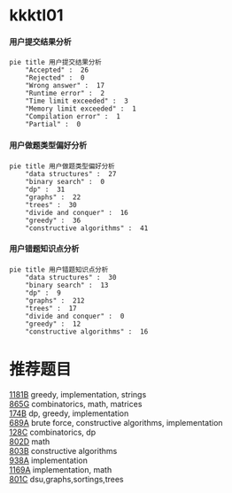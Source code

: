 # kkktl01

<!-- tabs:start -->



#### **用户提交结果分析**

```mermaid
pie title 用户提交结果分析
    "Accepted" :  26
    "Rejected" :  0
    "Wrong answer" :  17
    "Runtime error" :  2
    "Time limit exceeded" :  3
    "Memory limit exceeded" :  1
    "Compilation error" :  1
    "Partial" :  0
```

#### **用户做题类型偏好分析**

```mermaid
pie title 用户做题类型偏好分析
    "data structures" :  27
    "binary search" :  0
    "dp" :  31
    "graphs" :  22
    "trees" :  30
    "divide and conquer" :  16
    "greedy" :  36
    "constructive algorithms" :  41
```
#### **用户错题知识点分析**

```mermaid
pie title 用户错题知识点分析
    "data structures" :  30
    "binary search" :  13
    "dp" :  9
    "graphs" :  212
    "trees" :  17
    "divide and conquer" :  0
    "greedy" :  12
    "constructive algorithms" :  16
```



<!-- tabs:end -->
# 推荐题目
[1181B](https://codeforces.com/contest/1181/problem/B)		greedy,
                        implementation,
                        strings		  
[865G](https://codeforces.com/contest/865/problem/G)		combinatorics,
                        math,
                        matrices		  
[174B](https://codeforces.com/contest/174/problem/B)		dp,
                        greedy,
                        implementation		  
[689A](https://codeforces.com/contest/689/problem/A)		brute force,
                        constructive algorithms,
                        implementation		  
[128C](https://codeforces.com/contest/128/problem/C)		combinatorics,
                        dp		  
[802D](https://codeforces.com/contest/802/problem/D)		math		  
[803B](https://codeforces.com/contest/803/problem/B)		constructive algorithms		  
[938A](https://codeforces.com/contest/938/problem/A)		implementation		  
[1169A](https://codeforces.com/contest/1169/problem/A)		implementation,
                        math		  
[801C](https://codeforces.com/contest/801/problem/C)		dsu,graphs,sortings,trees		  
